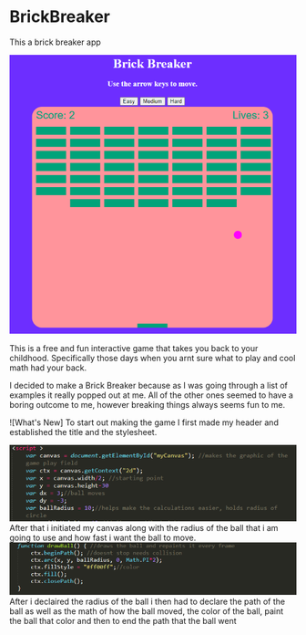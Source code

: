 # BrickBreaker
This a brick breaker app
<div align="center"> <img src="assets/brickbreaker.png"></div>

This is a free and fun interactive game that takes you back to your childhood. Specifically those days when you arnt sure what to play and cool math had your back.

I decided to make a Brick Breaker because as I was going through a list of examples it really popped out at me. All of the other ones seemed to have a boring outcome to me, however breaking things always seems fun to me.

![What's New]
To start out making the game I first made my header and established the title and the stylesheet.
<div align="center"> <img src="assets/Part1.png"></div>
After that i initiated my canvas along with the radius of the ball that i am going to use and how fast i want the ball to move. 


<div align="center"> <img src="assets/Part2.png"></div>
After i declaired the radius of the ball i then had to declare the path of the ball as well as the math of how the ball moved, the color of the ball, paint the ball that color and then to end the path that the ball went 
  


